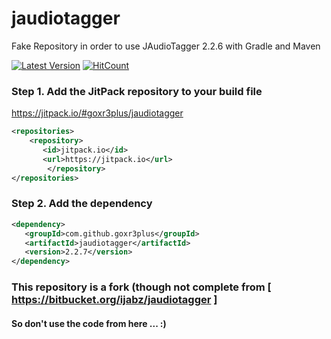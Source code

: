 # jaudiotagger
Fake Repository in order to use JAudioTagger 2.2.6 with Gradle and Maven

[![Latest Version](https://img.shields.io/github/release/goxr3plus/jaudiotaggerr.svg?style=flat-square)](https://github.com/goxr3plus/jaudiotagger/releases)
[![HitCount](http://hits.dwyl.io/goxr3plus/jaudiotagger.svg)](http://hits.dwyl.io/goxr3plus/jaudiotagger)

### Step 1. Add the JitPack repository to your build file
https://jitpack.io/#goxr3plus/jaudiotagger
``` XML
<repositories>
	<repository>
	   <id>jitpack.io</id>
	   <url>https://jitpack.io</url>
        </repository>
</repositories>
```

###  Step 2. Add the dependency
 ``` XML
 <dependency>
    <groupId>com.github.goxr3plus</groupId>
    <artifactId>jaudiotagger</artifactId>
    <version>2.2.7</version>
</dependency>
 ```
 
 ### This repository is a fork (though not complete from [ https://bitbucket.org/ijabz/jaudiotagger ] 
 #### So don't use the code from here ... :)
